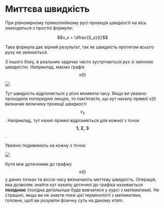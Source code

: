 # Миттєва швидкiсть

При рiвномiрному прямолiнiйному русi проекцiя швидкостi на вiсь знаходиться з простої формули:

$$v_x = \dfrac{S_x}{t}$$

Така формула дає вiрний результат, так як швидкiсть протягом всього руху не змiнюється.

З iншого боку, в реальних задачах часто зустрiчається рух зi змiнною швидкiстю. Наприклад, маємо графiк $$x(t)$$

<img class="image"  src="https://rawgit.com/chudaol/ed-era-book-physics/master/images/chapter_2/1.svg" />

Тут швидкiсть вiдрiзняється у рiзнi моменти часу. Якщо ви уважно проходили попередню лекцiю, то пам’ятаєте, що кут нахилу прямої $x(t)$ визначає величину проекцiї швидкостi $$v_x$$. Наприклад, тут нахил прямої вiдрiзняється для кожної з точок $$\boldsymbol{1, \ 2, \ 3}$$.

Уважно подивимось на кожну з точок:

<img class="image"  src="https://rawgit.com/chudaol/ed-era-book-physics/master/images/chapter_2/2.svg" />

Кути мiж дотичними до графiку $$x(t)$$ у даних точках та вiссю часу визначають миттєву швидкiсть. Операцiя, яка дозволяє знайти кут нахилу дотичної до графiка
називається <b>похiдною</b> (похiдна детальнiше буде вивчатися у курсi з математики). Не страшно, якщо ви не знаєте поки цiєї термiнологiї з математики, головне, щоб ви розумiли фiзичну суть на даному етапi.